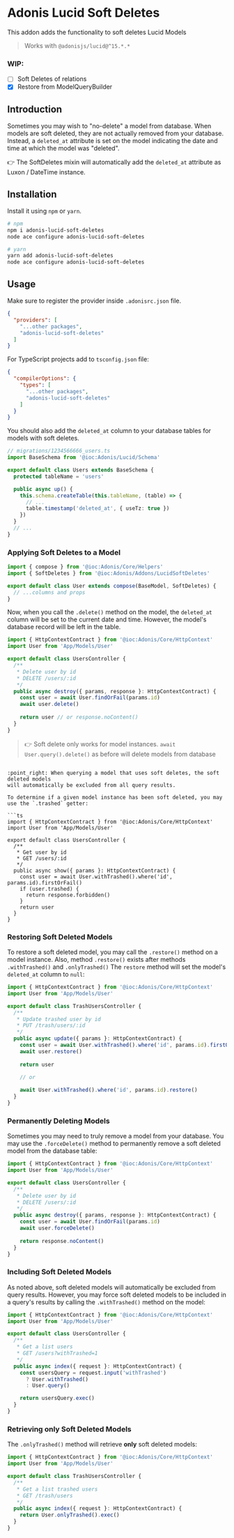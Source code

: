 # Adonis Lucid Soft Deletes

This addon adds the functionality to soft deletes Lucid Models
> Works with `@adonisjs/lucid@^15.*.*`

### WIP:
- [ ] Soft Deletes of relations
- [x] Restore from ModelQueryBuilder

## Introduction

Sometimes you may wish to "no-delete" a model from database.
When models are soft deleted, they are not actually removed from your database.
Instead, a `deleted_at` attribute is set on the model indicating the date
and time at which the model was "deleted".

:point_right: The SoftDeletes mixin will automatically add the `deleted_at` attribute
as Luxon / DateTime instance.

## Installation

Install it using `npm` or `yarn`.

```bash
# npm
npm i adonis-lucid-soft-deletes
node ace configure adonis-lucid-soft-deletes

# yarn
yarn add adonis-lucid-soft-deletes
node ace configure adonis-lucid-soft-deletes
```

## Usage

Make sure to register the provider inside `.adonisrc.json` file.

```json
{
  "providers": [
    "...other packages",
    "adonis-lucid-soft-deletes"
  ] 
}
```

For TypeScript projects add to `tsconfig.json` file:
```json
{
  "compilerOptions": {
    "types": [
      "...other packages",
      "adonis-lucid-soft-deletes"
    ]
  } 
}
```

You should also add the `deleted_at` column to your database tables for models with soft deletes.

```ts
// migrations/1234566666_users.ts
import BaseSchema from '@ioc:Adonis/Lucid/Schema'

export default class Users extends BaseSchema {
  protected tableName = 'users'

  public async up() {
    this.schema.createTable(this.tableName, (table) => {
      // ...
      table.timestamp('deleted_at', { useTz: true })
    })
  }
  // ...
}
```

### Applying Soft Deletes to a Model

```ts
import { compose } from '@ioc:Adonis/Core/Helpers'
import { SoftDeletes } from '@ioc:Adonis/Addons/LucidSoftDeletes'

export default class User extends compose(BaseModel, SoftDeletes) {
  // ...columns and props
}
```

Now, when you call the `.delete()` method on the model, the `deleted_at` column
will be set to the current date and time. However, the model's database record will be left in the table.

```ts
import { HttpContextContract } from '@ioc:Adonis/Core/HttpContext'
import User from 'App/Models/User'

export default class UsersController {
  /**
   * Delete user by id
   * DELETE /users/:id
   */
  public async destroy({ params, response }: HttpContextContract) {
    const user = await User.findOrFail(params.id)
    await user.delete()
    
    return user // or response.noContent()
  }
}
```

> :point_right: Soft delete only works for model instances. `await User.query().delete()` as before
will delete models from database

```

:point_right: When querying a model that uses soft deletes, the soft deleted models
will automatically be excluded from all query results.

To determine if a given model instance has been soft deleted, you may use the `.trashed` getter:

```ts
import { HttpContextContract } from '@ioc:Adonis/Core/HttpContext'
import User from 'App/Models/User'

export default class UsersController {
  /**
   * Get user by id
   * GET /users/:id
   */
  public async show({ params }: HttpContextContract) {
    const user = await User.withTrashed().where('id', params.id).firstOrFail()
    if (user.trashed) {
      return response.forbidden()
    }
    return user
  }
}
```

### Restoring Soft Deleted Models

To restore a soft deleted model, you may call the `.restore()` method on a model instance.
Also, method `.restore()` exists after methods `.withTrashed()` and `.onlyTrashed()`
The `restore` method will set the model's `deleted_at` column to `null`:

```ts
import { HttpContextContract } from '@ioc:Adonis/Core/HttpContext'
import User from 'App/Models/User'

export default class TrashUsersController {
  /**
   * Update trashed user by id
   * PUT /trash/users/:id
   */
  public async update({ params }: HttpContextContract) {
    const user = await User.withTrashed().where('id', params.id).firstOrFail()
    await user.restore()
    
    return user
    
    // or

    await User.withTrashed().where('id', params.id).restore()
  }
}
```

### Permanently Deleting Models

Sometimes you may need to truly remove a model from your database.
You may use the `.forceDelete()` method to permanently remove a soft deleted model from the database table:

```ts
import { HttpContextContract } from '@ioc:Adonis/Core/HttpContext'
import User from 'App/Models/User'

export default class UsersController {
  /**
   * Delete user by id
   * DELETE /users/:id
   */
  public async destroy({ params, response }: HttpContextContract) {
    const user = await User.findOrFail(params.id)
    await user.forceDelete()
    
    return response.noContent()
  }
}
```

### Including Soft Deleted Models

As noted above, soft deleted models will automatically be excluded from query results.
However, you may force soft deleted models to be included in a query's results
by calling the `.withTrashed()` method on the model:

```ts
import { HttpContextContract } from '@ioc:Adonis/Core/HttpContext'
import User from 'App/Models/User'

export default class UsersController {
  /**
   * Get a list users
   * GET /users?withTrashed=1
   */
  public async index({ request }: HttpContextContract) {
    const usersQuery = request.input('withTrashed')
      ? User.withTrashed()
      : User.query()

    return usersQuery.exec()
  }
}
```

### Retrieving only Soft Deleted Models

The `.onlyTrashed()` method will retrieve **only** soft deleted models:

```ts
import { HttpContextContract } from '@ioc:Adonis/Core/HttpContext'
import User from 'App/Models/User'

export default class TrashUsersController {
  /**
   * Get a list trashed users
   * GET /trash/users
   */
  public async index({ request }: HttpContextContract) {
    return User.onlyTrashed().exec()
  }
}
```
